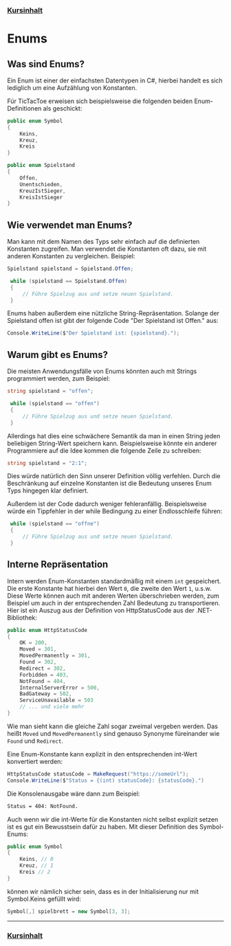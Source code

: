 ### [Kursinhalt](../README.md)

Enums
======

Was sind Enums?
---------------

Ein Enum ist einer der einfachsten Datentypen in C#, hierbei handelt es sich lediglich um eine Aufzählung von Konstanten.

Für TicTacToe erweisen sich beispielsweise die folgenden beiden Enum-Definitionen als geschickt:

```cs
public enum Symbol 
{
    Keins,
    Kreuz,
    Kreis
}
```

```cs
public enum Spielstand
{
    Offen,
    Unentschieden,
    KreuzIstSieger,
    KreisIstSieger
}
```


Wie verwendet man Enums?
-------------------------

Man kann mit dem Namen des Typs sehr einfach auf die definierten Konstanten zugreifen. Man verwendet die Konstanten oft dazu, sie mit anderen Konstanten zu vergleichen. Beispiel:

```cs
Spielstand spielstand = Spielstand.Offen;

 while (spielstand == Spielstand.Offen)
 {
     // Führe Spielzug aus und setze neuen Spielstand.
 }
```

Enums haben außerdem eine nützliche String-Repräsentation. Solange der Spielstand offen ist gibt der folgende Code "Der Spielstand ist Offen." aus:

```cs
Console.WriteLine($"Der Spielstand ist: {spielstand}."); 
```


Warum gibt es Enums?
--------------------

Die meisten Anwendungsfälle von Enums könnten auch mit Strings programmiert werden, zum Beispiel:

```cs
string spielstand = "offen";

 while (spielstand == "offen")
 {
     // Führe Spielzug aus und setze neuen Spielstand.
 }
```

Allerdings hat dies eine schwächere Semantik da man in einen String jeden beliebigen String-Wert speichern kann. Beispielsweise könnte ein anderer Programmiere auf die Idee kommen die folgende Zeile zu schreiben: 

```cs
string spielstand = "2:1";
```

Dies würde natürlich den Sinn unserer Definition völlig verfehlen. Durch die Beschränkung auf einzelne Konstanten ist die Bedeutung unseres Enum Typs hingegen klar definiert.

Außerdem ist der Code dadurch weniger fehleranfällig. Beispielsweise würde ein Tippfehler in der while Bedingung zu einer Endlosschleife führen:

```cs
 while (spielstand == "offne")
 {
     // Führe Spielzug aus und setze neuen Spielstand.
 }
```

Interne Repräsentation
----------------------

Intern werden Enum-Konstanten standardmäßig mit einem `int` gespeichert. Die erste Konstante hat hierbei den Wert `0`, die zweite den Wert `1`, u.s.w. Diese Werte können auch mit anderen Werten überschrieben werden, zum Beispiel um auch in der entsprechenden Zahl Bedeutung zu transportieren. Hier ist ein Auszug aus der Definition von HttpStatusCode aus der .NET-Bibliothek:

```cs
public enum HttpStatusCode
{
    OK = 200,
    Moved = 301,
    MovedPermanently = 301,
    Found = 302,
    Redirect = 302,
    Forbidden = 403,
    NotFound = 404,
    InternalServerError = 500,
    BadGateway = 502,
    ServiceUnavailable = 503
    // ... und viele mehr
}
```

Wie man sieht kann die gleiche Zahl sogar zweimal vergeben werden. Das heißt `Moved` und `MovedPermanently` sind genauso Synonyme füreinander wie `Found` und `Redirect`. 

Eine Enum-Konstante kann explizit in den entsprechenden int-Wert konvertiert werden:

```cs
HttpStatusCode statusCode = MakeRequest("https://someUrl");
Console.WriteLine($"Status = {(int) statusCode}: {statusCode}.")
```

Die Konsolenausgabe wäre dann zum Beispiel:

```sh
Status = 404: NotFound.
```

Auch wenn wir die int-Werte für die Konstanten nicht selbst explizit setzen ist es gut ein Bewusstsein dafür zu haben. Mit dieser Definition des Symbol-Enums:

```cs
public enum Symbol 
{
    Keins, // 0
    Kreuz, // 1
    Kreis // 2
}
```

können wir nämlich sicher sein, dass es in der Initialisierung nur mit Symbol.Keins gefüllt wird:

```cs
Symbol[,] spielbrett = new Symbol[3, 3];
```

---
### [Kursinhalt](../README.md)